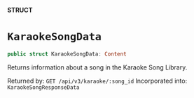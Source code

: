 **STRUCT**

# `KaraokeSongData`

```swift
public struct KaraokeSongData: Content
```

Returns information about a song in the Karaoke Song Library.

Returned by: `GET /api/v3/karaoke/:song_id`
Incorporated into: `KaraokeSongResponseData`
